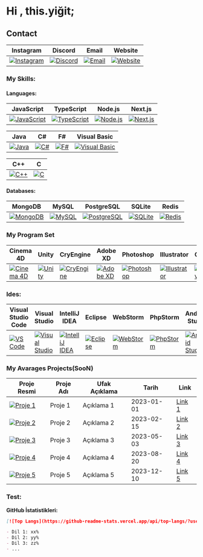 # Hi , this.yiğit;

## Contact

| Instagram       | Discord         | Email           | Website         |
| --------------  | --------------  | --------------  | --------------  |
| [![Instagram](https://img.shields.io/badge/-Instagram-E4405F?style=for-the-badge&logo=instagram&logoColor=white)](https://instagram.com/) | [![Discord](https://img.shields.io/badge/-Discord-5865F2?style=for-the-badge&logo=discord&logoColor=white)](https://discord.com/) | [![Email](https://img.shields.io/badge/-Email-D14836?style=for-the-badge&logo=gmail&logoColor=white)](mailto:example@example.com) | [![Website](https://img.shields.io/badge/-Website-34DB88?style=for-the-badge&logo=google-chrome&logoColor=white)](https://www.example.com/)


### My Skills:

#### Languages:

| JavaScript     | TypeScript     | Node.js        | Next.js        |
| -------------- | -------------- | -------------- | -------------- |
| [![JavaScript](https://img.shields.io/badge/-JavaScript-F7DF1E?style=for-the-badge&logo=javascript&logoColor=black)](https://developer.mozilla.org/en-US/docs/Web/JavaScript) | [![TypeScript](https://img.shields.io/badge/-TypeScript-3178C6?style=for-the-badge&logo=typescript&logoColor=white)](https://www.typescriptlang.org/) | [![Node.js](https://img.shields.io/badge/-Node.js-339933?style=for-the-badge&logo=node.js&logoColor=white)](https://nodejs.org/) | [![Next.js](https://img.shields.io/badge/-Next.js-000000?style=for-the-badge&logo=next.js&logoColor=white)](https://nextjs.org/)

| Java           | C#             | F#             | Visual Basic   |
| -------------- | -------------- | -------------- | -------------- |
| [![Java](https://img.shields.io/badge/-Java-007396?style=for-the-badge&logo=java)](https://www.java.com) | [![C#](https://img.shields.io/badge/-C%23-239120?style=for-the-badge&logo=c-sharp)](https://docs.microsoft.com/en-us/dotnet/csharp/) | [![F#](https://img.shields.io/badge/-F%23-378BAC?style=for-the-badge&logo=f-sharp)](https://fsharp.org/) | [![Visual Basic](https://img.shields.io/badge/-Visual_Basic-9457A1?style=for-the-badge&logo=visual-studio&logoColor=white)](https://docs.microsoft.com/en-us/dotnet/visual-basic/)

| C++            | C              |
| -------------- | -------------- |
| [![C++](https://img.shields.io/badge/-C++-00599C?style=for-the-badge&logo=cplusplus&logoColor=white)](https://www.cplusplus.com/) | [![C](https://img.shields.io/badge/-C-A8B9CC?style=for-the-badge&logo=c&logoColor=black)](https://en.cppreference.com/w/c/language)

#### Databases:

| MongoDB        | MySQL          | PostgreSQL      | SQLite          | Redis          |
| -------------- | -------------- | -------------- | -------------- | -------------- |
| [![MongoDB](https://img.shields.io/badge/-MongoDB-47A248?style=for-the-badge&logo=mongodb&logoColor=white)](https://www.mongodb.com/) | [![MySQL](https://img.shields.io/badge/-MySQL-4479A1?style=for-the-badge&logo=mysql&logoColor=white)](https://www.mysql.com/) | [![PostgreSQL](https://img.shields.io/badge/-PostgreSQL-336791?style=for-the-badge&logo=postgresql&logoColor=white)](https://www.postgresql.org/) | [![SQLite](https://img.shields.io/badge/-SQLite-003B57?style=for-the-badge&logo=sqlite&logoColor=white)](https://www.sqlite.org/) | [![Redis](https://img.shields.io/badge/-Redis-DC382D?style=for-the-badge&logo=redis&logoColor=white)](https://redis.io/)


### My Program Set

| Cinema 4D      | Unity          | CryEngine       | Adobe XD       | Photoshop      | Illustrator    | Canva          |
| -------------- | -------------- | -------------- | -------------- | -------------- | -------------- | -------------- |
| [![Cinema 4D](https://img.shields.io/badge/-Cinema_4D-05141E?style=for-the-badge&logo=cinema-4d&logoColor=white)](https://www.maxon.net/en/) | [![Unity](https://img.shields.io/badge/-Unity-000000?style=for-the-badge&logo=unity&logoColor=white)](https://unity.com/) | [![CryEngine](https://img.shields.io/badge/-CryEngine-000000?style=for-the-badge&logo=cryengine&logoColor=white)](https://www.cryengine.com/) | [![Adobe XD](https://img.shields.io/badge/-Adobe_XD-FF26BE?style=for-the-badge&logo=adobe-xd&logoColor=white)](https://www.adobe.com/products/xd.html) | [![Photoshop](https://img.shields.io/badge/-Photoshop-31A8FF?style=for-the-badge&logo=adobe-photoshop&logoColor=white)](https://www.adobe.com/products/photoshop.html) | [![Illustrator](https://img.shields.io/badge/-Illustrator-FF9A00?style=for-the-badge&logo=adobe-illustrator&logoColor=white)](https://www.adobe.com/products/illustrator.html) | [![Canva](https://img.shields.io/badge/-Canva-00C4CC?style=for-the-badge&logo=canva&logoColor=white)](https://www.canva.com/)

### Ides:

| Visual Studio Code | Visual Studio    | IntelliJ IDEA    | Eclipse          | WebStorm         | PhpStorm         | Android Studio   |
| ------------------- | ---------------- | ---------------- | ----------------- | ----------------- | ----------------- | ----------------- |
| [![VS Code](https://img.shields.io/badge/-VS_Code-007ACC?style=for-the-badge&logo=visual-studio-code&logoColor=white)](https://code.visualstudio.com/) | [![Visual Studio](https://img.shields.io/badge/-Visual_Studio-5C2D91?style=for-the-badge&logo=visual-studio&logoColor=white)](https://visualstudio.microsoft.com/) | [![IntelliJ IDEA](https://img.shields.io/badge/-IntelliJ_IDEA-000000?style=for-the-badge&logo=intellij-idea&logoColor=white)](https://www.jetbrains.com/idea/) | [![Eclipse](https://img.shields.io/badge/-Eclipse-2C2255?style=for-the-badge&logo=eclipse&logoColor=white)](https://www.eclipse.org/) | [![WebStorm](https://img.shields.io/badge/-WebStorm-000000?style=for-the-badge&logo=webstorm&logoColor=white)](https://www.jetbrains.com/webstorm/) | [![PhpStorm](https://img.shields.io/badge/-PhpStorm-000000?style=for-the-badge&logo=phpstorm&logoColor=white)](https://www.jetbrains.com/phpstorm/) | [![Android Studio](https://img.shields.io/badge/-Android_Studio-3DDC84?style=for-the-badge&logo=android-studio&logoColor=white)](https://developer.android.com/studio)

### My Avarages Projects(SooN)


| Proje Resmi                        | Proje Adı         | Ufak Açıklama        | Tarih       | Link                        |
| ---------------------------------- | ----------------- | -------------------- | ----------- | --------------------------- |
| [![Proje 1](img_link_1)](proj1_link) | Proje 1           | Açıklama 1           | 2023-01-01  | [Link 1](proj1_link)        |
| [![Proje 2](img_link_2)](proj2_link) | Proje 2           | Açıklama 2           | 2023-02-15  | [Link 2](proj2_link)        |
| [![Proje 3](img_link_3)](proj3_link) | Proje 3           | Açıklama 3           | 2023-05-03  | [Link 3](proj3_link)        |
| [![Proje 4](img_link_4)](proj4_link) | Proje 4           | Açıklama 4           | 2023-08-20  | [Link 4](proj4_link)        |
| [![Proje 5](img_link_5)](proj5_link) | Proje 5           | Açıklama 5           | 2023-12-10  | [Link 5](proj5_link)        |

### Test:

**GitHub İstatistikleri:**
```markdown
[![Top Langs](https://github-readme-stats.vercel.app/api/top-langs/?username=YOUR_USERNAME&layout=compact)](https://github.com/YOUR_USERNAME/github-readme-stats)

- Dil 1: xx%
- Dil 2: yy%
- Dil 3: zz%
- ...
